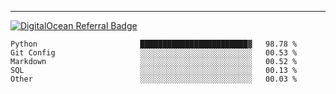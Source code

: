 ---
[![DigitalOcean Referral Badge](https://web-platforms.sfo2.digitaloceanspaces.com/WWW/Badge%203.svg)](https://www.digitalocean.com/?refcode=37fa54d82492&utm_campaign=Referral_Invite&utm_medium=Referral_Program&utm_source=badge)

<!--START_SECTION:waka-->

```text
Python                       ████████████████████████▓   98.78 %
Git Config                   ░░░░░░░░░░░░░░░░░░░░░░░░░   00.53 %
Markdown                     ░░░░░░░░░░░░░░░░░░░░░░░░░   00.52 %
SQL                          ░░░░░░░░░░░░░░░░░░░░░░░░░   00.13 %
Other                        ░░░░░░░░░░░░░░░░░░░░░░░░░   00.03 %
```

<!--END_SECTION:waka-->


[linkedin]: https://www.linkedin.com/in/mohamed-elh/

